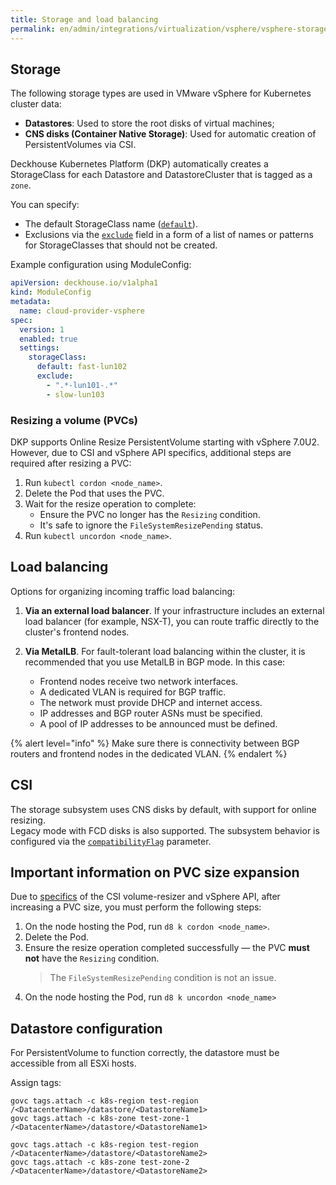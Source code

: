 ```yaml
---
title: Storage and load balancing
permalink: en/admin/integrations/virtualization/vsphere/vsphere-storage.html
---
```


## Storage

The following storage types are used in VMware vSphere for Kubernetes cluster data:

- **Datastores**: Used to store the root disks of virtual machines;
- **CNS disks (Container Native Storage)**: Used for automatic creation of PersistentVolumes via CSI.

Deckhouse Kubernetes Platform (DKP) automatically creates a StorageClass for each Datastore and DatastoreCluster
that is tagged as a `zone`.

You can specify:

- The default StorageClass name ([`default`](/modules/cloud-provider-vsphere/configuration.html#parameters-storageclass-default)).
- Exclusions via the [`exclude`](/modules/cloud-provider-vsphere/configuration.html#parameters-storageclass-exclude) field in a form of a list of names or patterns for StorageClasses
  that should not be created.

Example configuration using ModuleConfig:

```yaml
apiVersion: deckhouse.io/v1alpha1
kind: ModuleConfig
metadata:
  name: cloud-provider-vsphere
spec:
  version: 1
  enabled: true
  settings:
    storageClass:
      default: fast-lun102
      exclude:
        - ".*-lun101-.*"
        - slow-lun103
```

### Resizing a volume (PVCs)

DKP supports Online Resize PersistentVolume starting with vSphere 7.0U2.
However, due to CSI and vSphere API specifics, additional steps are required after resizing a PVC:

1. Run `kubectl cordon <node_name>`.
1. Delete the Pod that uses the PVC.
1. Wait for the resize operation to complete:
   - Ensure the PVC no longer has the `Resizing` condition.
   - It's safe to ignore the `FileSystemResizePending` status.
1. Run `kubectl uncordon <node_name>`.

## Load balancing

Options for organizing incoming traffic load balancing:

1. **Via an external load balancer**.
   If your infrastructure includes an external load balancer (for example, NSX-T),
   you can route traffic directly to the cluster's frontend nodes.

1. **Via MetalLB**.
   For fault-tolerant load balancing within the cluster, it is recommended that you use MetalLB in BGP mode.
   In this case:

   - Frontend nodes receive two network interfaces.
   - A dedicated VLAN is required for BGP traffic.
   - The network must provide DHCP and internet access.
   - IP addresses and BGP router ASNs must be specified.
   - A pool of IP addresses to be announced must be defined.

{% alert level="info" %}
Make sure there is connectivity between BGP routers and frontend nodes in the dedicated VLAN.
{% endalert %}

## CSI

The storage subsystem uses CNS disks by default, with support for online resizing.  
Legacy mode with FCD disks is also supported. The subsystem behavior is configured via the [`compatibilityFlag`](/modules/cloud-provider-vsphere/configuration.html#parameters-storageclass-compatibilityflag) parameter.

## Important information on PVC size expansion

Due to [specifics](https://github.com/kubernetes-csi/external-resizer/issues/44) of the CSI volume-resizer and vSphere API, after increasing a PVC size, you must perform the following steps:

1. On the node hosting the Pod, run `d8 k cordon <node_name>`.
1. Delete the Pod.
1. Ensure the resize operation completed successfully — the PVC **must not** have the `Resizing` condition.  
   > The `FileSystemResizePending` condition is not an issue.
1. On the node hosting the Pod, run `d8 k uncordon <node_name>`

## Datastore configuration

For PersistentVolume to function correctly, the datastore must be accessible from all ESXi hosts.

Assign tags:

```shell
govc tags.attach -c k8s-region test-region /<DatacenterName>/datastore/<DatastoreName1>
govc tags.attach -c k8s-zone test-zone-1 /<DatacenterName>/datastore/<DatastoreName1>

govc tags.attach -c k8s-region test-region /<DatacenterName>/datastore/<DatastoreName2>
govc tags.attach -c k8s-zone test-zone-2 /<DatacenterName>/datastore/<DatastoreName2>
```

